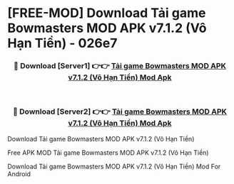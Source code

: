 # [FREE-MOD] Download Tải game Bowmasters MOD APK v7.1.2 (Vô Hạn Tiền) - 026e7


<div align="center">
<h3>🔴 Download [Server1] 👉👉 <a href="https://apk-comot.site?title=Tải_game_Bowmasters_MOD_APK_v7.1.2_(Vô_Hạn_Tiền)">Tải game Bowmasters MOD APK v7.1.2 (Vô Hạn Tiền) Mod Apk</a></h3><br>

<h3>🔴 Download [Server2] 👉👉 <a href="https://apk-comot.site?title=Tải_game_Bowmasters_MOD_APK_v7.1.2_(Vô_Hạn_Tiền)">Tải game Bowmasters MOD APK v7.1.2 (Vô Hạn Tiền) Mod Apk</a></h3>
</div>



Download Tải game Bowmasters MOD APK v7.1.2 (Vô Hạn Tiền) 

Free APK MOD Tải game Bowmasters MOD APK v7.1.2 (Vô Hạn Tiền) 

Download Tải game Bowmasters MOD APK v7.1.2 (Vô Hạn Tiền) Mod For Android
